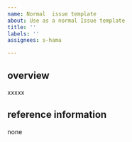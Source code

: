 ```yaml
---
name: Normal  issue template
about: Use as a normal Issue template
title: ''
labels: ''
assignees: s-hama

---
```


## overview
<!-- [概要] このセクションでは、このPRの目的と概要を簡潔に説明してください。-->
xxxxx

## reference information
<!-- [参考情報] このセクションでは、このIssueの参考情報やタスクをリンクしてください。-->
none
